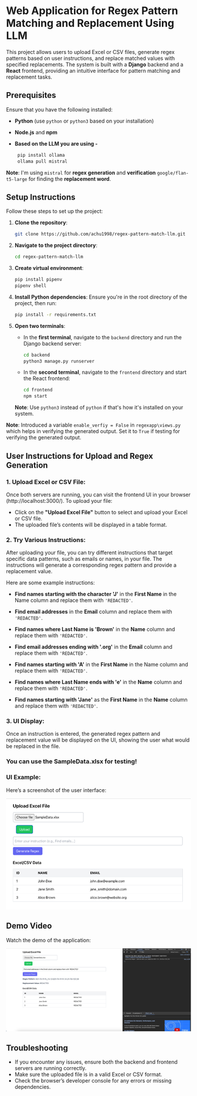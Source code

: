 # Web Application for Regex Pattern Matching and Replacement Using LLM

This project allows users to upload Excel or CSV files, generate regex patterns based on user instructions, and replace matched values with specified replacements. The system is built with a **Django** backend and a **React** frontend, providing an intuitive interface for pattern matching and replacement tasks.

## Prerequisites

Ensure that you have the following installed:

- **Python** (use `python` or `python3` based on your installation)
- **Node.js** and **npm**

- **Based on the LLM you are using -** 

    ```bash
     pip install ollama
     ollama pull mistral
     ```
**Note**: I'm using `mistral` for **regex generation** and **verification** `google/flan-t5-large` for finding the **replacement word**.

## Setup Instructions

Follow these steps to set up the project:

1. **Clone the repository**:
    ```bash
    git clone https://github.com/achu1998/regex-pattern-match-llm.git
    ```

2. **Navigate to the project directory**:
    ```bash
    cd regex-pattern-match-llm
    ```

3. **Create virtual environment**:
    ```bash
    pip install pipenv
    pipenv shell
    ```

4. **Install Python dependencies**:
    Ensure you're in the root directory of the project, then run:
    ```bash
    pip install -r requirements.txt
    ```

5. **Open two terminals**:

   - In the **first terminal**, navigate to the `backend` directory and run the Django backend server:
     ```bash
     cd backend
     python3 manage.py runserver
     ```

   - In the **second terminal**, navigate to the `frontend` directory and start the React frontend:
     ```bash
     cd frontend
     npm start
     ```

   **Note**: Use `python3` instead of `python` if that's how it's installed on your system.

**Note**: Introduced a variable `enable_verfiy = False` in `regexapp\views.py` which helps in verifying the generated output. Set it to `True` if testing for verifying the generated output.   

## User Instructions for Upload and Regex Generation

### 1. **Upload Excel or CSV File**:
Once both servers are running, you can visit the frontend UI in your browser (http://localhost:3000/). To upload your file:

- Click on the **"Upload Excel File"** button to select and upload your Excel or CSV file.
- The uploaded file’s contents will be displayed in a table format.

### 2. **Try Various Instructions**:
After uploading your file, you can try different instructions that target specific data patterns, such as emails or names, in your file. The instructions will generate a corresponding regex pattern and provide a replacement value.

Here are some example instructions:

- **Find names starting with the character 'J'** in the **First Name** in the Name column and replace them with `'REDACTED'`.

- **Find email addresses** in the **Email** column and replace them with `'REDACTED'`.

- **Find names where Last Name is 'Brown'** in the **Name** column and replace them with `'REDACTED'`.

- **Find email addresses ending with '.org'** in the **Email** column and replace them with `'REDACTED'`.

- **Find names starting with 'A'** in the **First Name** in the Name column and replace them with `'REDACTED'`.

- **Find names where Last Name ends with 'e'** in the **Name** column and replace them with `'REDACTED'`.

- **Find names starting with 'Jane'** as the **First Name** in the **Name** column and replace them with `'REDACTED'`.

### 3. **UI Display**:
Once an instruction is entered, the generated regex pattern and replacement value will be displayed on the UI, showing the user what would be replaced in the file.

### **You can use the SampleData.xlsx for testing!**

### UI Example:

Here’s a screenshot of the user interface:

![UI Screenshot](UI.png)

## Demo Video

Watch the demo of the application:

[![Demo Video](thumbnail.png)](https://youtu.be/wyuaafh-47E)


## Troubleshooting

- If you encounter any issues, ensure both the backend and frontend servers are running correctly.
- Make sure the uploaded file is in a valid Excel or CSV format.
- Check the browser’s developer console for any errors or missing dependencies.
